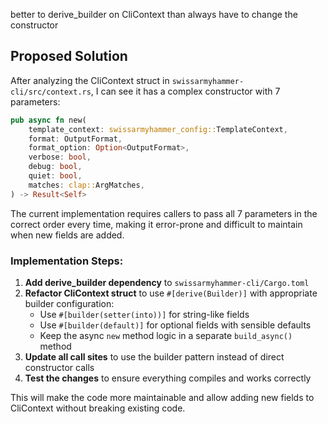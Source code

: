 better to derive_builder on CliContext than always have to change the constructor

## Proposed Solution

After analyzing the CliContext struct in `swissarmyhammer-cli/src/context.rs`, I can see it has a complex constructor with 7 parameters:

```rust
pub async fn new(
    template_context: swissarmyhammer_config::TemplateContext,
    format: OutputFormat,
    format_option: Option<OutputFormat>,
    verbose: bool,
    debug: bool,
    quiet: bool,
    matches: clap::ArgMatches,
) -> Result<Self>
```

The current implementation requires callers to pass all 7 parameters in the correct order every time, making it error-prone and difficult to maintain when new fields are added.

### Implementation Steps:

1. **Add derive_builder dependency** to `swissarmyhammer-cli/Cargo.toml`
2. **Refactor CliContext struct** to use `#[derive(Builder)]` with appropriate builder configuration:
   - Use `#[builder(setter(into))]` for string-like fields
   - Use `#[builder(default)]` for optional fields with sensible defaults
   - Keep the async `new` method logic in a separate `build_async()` method
3. **Update all call sites** to use the builder pattern instead of direct constructor calls
4. **Test the changes** to ensure everything compiles and works correctly

This will make the code more maintainable and allow adding new fields to CliContext without breaking existing code.